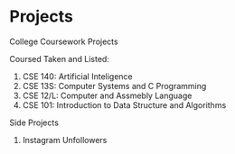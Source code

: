 # Projects
College Coursework Projects

Coursed Taken and Listed:

1. CSE 140: Artificial Inteligence
2. CSE 13S: Computer Systems and C Programming 
3. CSE 12/L: Computer and Assmebly Language
4. CSE 101: Introduction to Data Structure and Algorithms

Side Projects

1. Instagram Unfollowers
